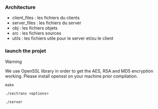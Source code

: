 ### Architecture

- client_files : les fichiers du clients
- server_files : les fichiers du server
- obj : les fichiers objets
- src : les fichiers sources
- utils : les fichiers utile pour le server et/ou le client



### launch the projet

> [!WARNING]
> We use OpenSSL library in order to get the AES, RSA and MD5 encryption working. Please install openssl on your machine prior compilation.

```
make
```
```
./sectrans <options>
```
```
./server
```
